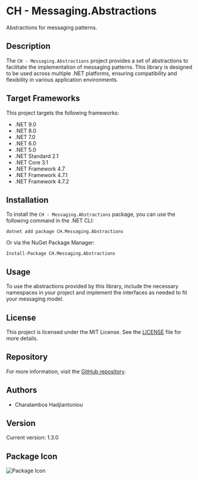 # CH - Messaging.Abstractions

Abstractions for messaging patterns.

## Description

The `CH - Messaging.Abstractions` project provides a set of abstractions to facilitate the implementation of messaging patterns. This library is designed to be used across multiple .NET platforms, ensuring compatibility and flexibility in various application environments.

## Target Frameworks

This project targets the following frameworks:
- .NET 9.0
- .NET 8.0
- .NET 7.0
- .NET 6.0
- .NET 5.0
- .NET Standard 2.1
- .NET Core 3.1
- .NET Framework 4.7
- .NET Framework 4.7.1
- .NET Framework 4.7.2

## Installation

To install the `CH - Messaging.Abstractions` package, you can use the following command in the .NET CLI:

```
dotnet add package CH.Messaging.Abstractions
```

Or via the NuGet Package Manager:
```
Install-Package CH.Messaging.Abstractions
```

## Usage

To use the abstractions provided by this library, include the necessary namespaces in your project and implement the interfaces as needed to fit your messaging model.

## License

This project is licensed under the MIT License. See the [LICENSE](LICENSE) file for more details.

## Repository

For more information, visit the [GitHub repository](https://github.com/thecodewrapper/CH.Framework).

## Authors

- Charalambos Hadjiantoniou

## Version

Current version: 1.3.0

## Package Icon

![Package Icon](logo-duck.png)
